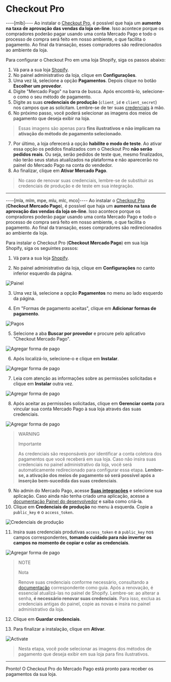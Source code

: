 # Checkout Pro

----[mlb]----
Ao instalar o [Checkout Pro](/developers/pt/docs/checkout-pro/landing), é possível que haja um **aumento na taxa de aprovação das vendas da loja on-line**. Isso acontece porque os compradores poderão pagar usando uma conta Mercado Pago e todo o processo de compra será feito em nosso ambiente, o que facilita o pagamento. Ao final da transação, esses compradores são redirecionados ao ambiente da loja.

Para configurar o Checkout Pro em uma loja Shopify, siga os passos abaixo:

1. Vá para a sua loja [Shopify](https://accounts.shopify.com/store-login).
2. No painel administrativo da loja, clique em **Configurações**.
3. Uma vez lá, selecione a opção **Pagamentos**. Depois clique no botão **Escolher um provedor**.
4. Digite "Mercado Pago" na barra de busca. Após encontrá-lo, selecione-o como o seu método de pagamento.
5. Digite as suas **credenciais de produção** (`client_id` e `client_secret`) nos campos que as solicitam. Lembre-se de ter suas [credenciais](/developers/pt/docs/shopify/additional-content/your-integrations/credentials) à mão. 
6. No próximo passo, você poderá selecionar as imagens dos meios de pagamento que deseja exibir na loja.

> Essas imagens são apenas para **fins ilustrativos e não implicam na ativação do método de pagamento selecionado**.

7. Por último, a loja oferecerá a opção **habilite o modo de teste**. Ao ativar essa opção os pedidos finalizados com o Checkout Pro **não serão pedidos reais**. Ou seja, serão pedidos de teste que, mesmo finalizados, não terão seus status atualizados na plataforma e não aparecerão no painel do Mercado Pago na conta do vendedor.
8. Ao finalizar, clique em **Ativar Mercado Pago**.
 
> No caso de renovar suas credenciais, lembre-se de substituir as credenciais de produção e de teste em sua integração.

------------
----[mla, mlm, mpe, mlu, mlc, mco]----
Ao instalar o [Checkout Pro](/developers/pt/docs/checkout-pro/landing) (**Checkout Mercado Pago**), é possível que haja um **aumento na taxa de aprovação das vendas da loja on-line**. Isso acontece porque os compradores poderão pagar usando uma conta Mercado Pago e todo o processo de compra será feito em nosso ambiente, o que facilita o pagamento. Ao final da transação, esses compradores são redirecionados ao ambiente da loja.

Para instalar o Checkout Pro (**Checkout Mercado Pago**) em sua loja Shopify, siga os seguintes passos:

1. Vá para a sua loja [Shopify](https://accounts.shopify.com/store-login).

2. No painel administrativo da loja, clique em **Configurações** no canto inferior esquerdo da página.

![Painel](shopify/store-panel-pt.png)

3. Uma vez lá, selecione a opção **Pagamentos** no menu ao lado esquerdo da página. 

4. Em "Formas de pagamento aceitas", clique em **Adicionar formas de pagamento**.

![Pagos](shopify/payments-page-pt.png)

5. Selecione a aba **Buscar por provedor** e procure pelo aplicativo "Checkout Mercado Pago".

![Agregar forma de pago](shopify/add-payment-method-pt.png)

6. Após localizá-lo, selecione-o e clique em **Instalar**.

![Agregar forma de pago](shopify/provider-pt.png)

7. Leia com atenção as informações sobre as permissões solicitadas e clique em **Instalar** outra vez.

![Agregar forma de pago](shopify/install-app-pt.png)

8. Após aceitar as permissões solicitadas, clique em **Gerenciar conta** para vincular sua conta Mercado Pago à sua loja através das suas credenciais.

![Agregar forma de pago](shopify/manage-account-pt.png)

> WARNING
>
> Importante
>
> As credenciais são responsáveis por identificar a conta coletora dos pagamentos que você receberá em sua loja. Caso não insira suas credenciais no painel administrativo da loja, você será automaticamente redirecionado para configurar essa etapa. **Lembre-se, a ativação dos meios de pagamento só será possível após a inserção bem-sucedida das suas credenciais**.

9. No admin do Mercado Pago, acesse **[Suas integrações](https://www.mercadopago[FAKER][URL][DOMAIN]/developers/panel/app)** e selecione sua aplicação. Caso ainda não tenha criado uma aplicação, acesse a [documentação Painel do desenvolvedor](/developers/pt/docs/woocommerce/additional-content/your-integrations/dashboard) e saiba como criá-la. 
10. Clique em **Credenciais de produção** no menu à esquerda. Copie a `public_key` e o `access_token`.

![Credenciais de produção](woocomerce/test-prod-credentials-api.png)

11. Insira suas credenciais produtivas `access_token` e a `public_key` nos campos correspondentes, **tomando cuidado para não inverter os campos no momento de copiar e colar as credenciais**.

![Agregar forma de pago](shopify/add-credentials-es.png)

> NOTE
>
> Nota
>
> Renove suas credenciais conforme necessário, consultando a [documentação](/developers/pt/docs/shopify/best-practices/credentials-best-practices/secure-credentials) correspondente como guia. Após a renovação, é essencial atualizá-las no painel de Shopify. Lembre-se: ao alterar a senha, **é necessário renovar suas credenciais**. Para isso, exclua as credenciais antigas do painel, copie as novas e insira no painel administrativo da loja.

12. Clique em **Guardar credenciais**.

13. Para finalizar a instalação, clique em **Ativar**.

![Activate](shopify/shopify-activate-mp.png)

> Nesta etapa, você pode selecionar as imagens dos métodos de pagamento que deseja exibir em sua loja para fins ilustrativos.

------------

Pronto! O Checkout Pro do Mercado Pago está pronto para receber os pagamentos da sua loja.